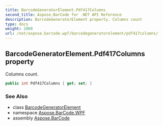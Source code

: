 ```yaml
---
title: BarcodeGeneratorElement.Pdf417Columns
second_title: Aspose.BarCode for .NET API Reference
description: BarcodeGeneratorElement property. Columns count
type: docs
weight: 1060
url: /net/aspose.barcode.wpf/barcodegeneratorelement/pdf417columns/
---
```

## BarcodeGeneratorElement.Pdf417Columns property

Columns count.

```csharp
public int Pdf417Columns { get; set; }
```

### See Also

* class [BarcodeGeneratorElement](../)
* namespace [Aspose.BarCode.WPF](../../../aspose.barcode.wpf/)
* assembly [Aspose.BarCode](../../../)


